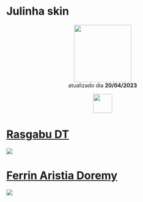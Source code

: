 # Julinha skin 

<p align="center">
   <a href="https://osu.ppy.sh/users/14878058">
    <img src="https://a.ppy.sh/14878058"
         width="150"
         height="150">
   </a>
<br>
  atualizado dia
  <b> 20/04/2023 </b>
</p>
   <p align="center">
   <a href="https://twitter.com/ferr1n">
  <img src="https://i.imgur.com/PUQ5uWf.png" 
       width="50" 
       height="50"></a>
<br>
   </p>

# [Rasgabu DT](https://github.com/Yumiih/Skins/raw/main/players/julinha/rasgabu_dt.osk)
[![](https://osu.ppy.sh/ss/19056508/189e)](https://github.com/Yumiih/Skins/raw/main/players/julinha/rasgabu_dt.osk)

# [Ferrin Aristia Doremy](https://github.com/Yumiih/Skins/blob/main/players/julinha/ferrin_aristia_doremy.osk)
[![](https://osu.ppy.sh/ss/19056511/c476)](https://github.com/Yumiih/Skins/blob/main/players/julinha/ferrin_aristia_doremy.osk)
